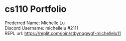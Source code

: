 # cs110 Portfolio
Prederred Name: Michelle Lu  
Discord Username: michellelu #2111  
REPL url: https://replit.com/join/stbynqqwgf-michellelu11  
